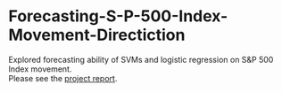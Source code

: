 # Forecasting-S-P-500-Index-Movement-Directiction
Explored forecasting ability of SVMs and logistic regression on S&amp;P 500 Index movement.  
Please see the [project report](Report.pdf).
